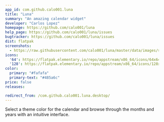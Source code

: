 ```yaml
---
app_id: com.github.calo001.luna
title: "Luna"
summary: "An amazing calendar widget"
developer: "Carlos Lopez"
homepage: https://github.com/calo001/luna
help_page: https://github.com/calo001/luna/issues
bugtracker: https://github.com/calo001/luna/issues
dist: flatpak
screenshots:
  - https://raw.githubusercontent.com/calo001/luna/master/data/images/screenshot_1.png
icons:
  '64': https://flatpak.elementary.io/repo/appstream/x86_64/icons/64x64/com.github.calo001.luna.png
  '128': https://flatpak.elementary.io/repo/appstream/x86_64/icons/128x128/com.github.calo001.luna.png
color:
  primary: "#fafafa"
  primary-text: "#485a6c"
price: false
releases:

redirect_from: /com.github.calo001.luna.desktop/
---
```


<p>Select a theme color for the calendar and browse through the months and years with an intuitive interface.</p>